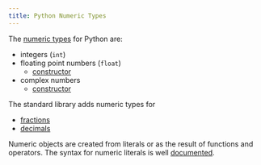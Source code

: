 ```yaml
---
title: Python Numeric Types
---
```

The [numeric types](https://docs.python.org/3/library/stdtypes.html#numeric-types-int-float-complex) for Python are:

*   integers (`int`)
*   floating point numbers (`float`)
    *   [constructor](https://docs.python.org/3/library/functions.html#float)
*   complex numbers
    *   [constructor](https://docs.python.org/3/library/functions.html#complex)

The standard library adds numeric types for

*   [fractions](https://docs.python.org/3/library/fractions.html#module-fractions)
*   [decimals](https://docs.python.org/3/library/decimal.html#module-decimal)

Numeric objects are created from literals or as the result of functions and operators. The syntax for numeric literals is well [documented](https://docs.python.org/3/reference/lexical_analysis.html#numeric-literals).